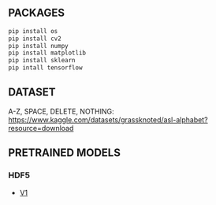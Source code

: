 ## PACKAGES
```python
pip install os
pip install cv2
pip install numpy
pip install matplotlib
pip install sklearn
pip intall tensorflow
```

## DATASET
A-Z, SPACE, DELETE, NOTHING: https://www.kaggle.com/datasets/grassknoted/asl-alphabet?resource=download

## PRETRAINED MODELS
### HDF5
- [V1](./Model/Modelv1_hdf5)